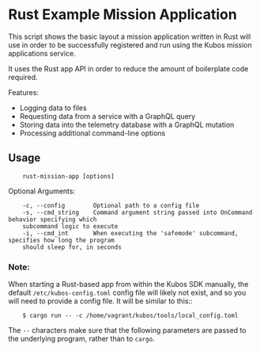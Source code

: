 # Rust Example Mission Application

This script shows the basic layout a mission application written in Rust will use in order
to be successfully registered and run using the Kubos mission applications service.

It uses the Rust app API in order to reduce the amount of boilerplate code required.

Features:
- Logging data to files
- Requesting data from a service with a GraphQL query
- Storing data into the telemetry database with a GraphQL mutation
- Processing additional command-line options

## Usage

```
    rust-mission-app [options]
```

Optional Arguments:
```
    -c, --config        Optional path to a config file
    -s, --cmd_string    Command argument string passed into OnCommand behavior specifying which
    subcommand logic to execute
    -i, --cmd_int       When executing the 'safemode' subcommand, specifies how long the program
    should sleep for, in seconds
```

### Note:

When starting a Rust-based app from within the Kubos SDK manually, the default `/etc/kubos-config.toml` config
file will likely not exist, and so you will need to provide a config file. It will be similar to this::

```
    $ cargo run -- -c /home/vagrant/kubos/tools/local_config.toml
```

The `--` characters make sure that the following parameters are passed to the underlying
program, rather than to `cargo`.
